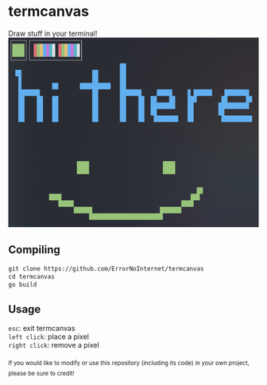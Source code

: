 # termcanvas
Draw stuff in your terminal!
![Screenshot](https://raw.githubusercontent.com/ErrorNoInternet/termcanvas/main/screenshots/0.png)

## Compiling
```
git clone https://github.com/ErrorNoInternet/termcanvas
cd termcanvas
go build
```

## Usage
`esc`: exit termcanvas\
`left click`: place a pixel\
`right click`: remove a pixel

<sub>If you would like to modify or use this repository (including its code) in your own project, please be sure to credit!</sub>

